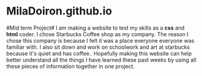 # MilaDoiron.github.io
#Mid term Project#
I am making a website to test my skills as a **css** and **html** coder. I chose Starbucks Coffee shop as my company. The reason I chose this company is because I felt it was a place everyone everyone was familiar with. I also sit down and work on schoolwork and art at starbucks because it's quiet and has coffee..
Hopefully making this website can help better understand all the things I have learned these past weeks by using all these pieces of information together in one project. 


